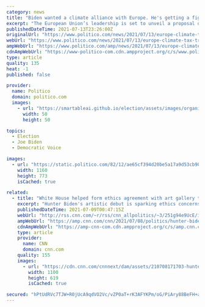 ```yaml
---
category: news
title: "Biden wanted a climate alliance with Europe. He's getting a fight."
excerpt: "The European Union’s leadership is set to unveil a proposal on Wednesday to tax imports from countries — including the U.S. — that lack aggressive carbon-reducing policies."
publishedDateTime: 2021-07-13T23:26:00Z
originalUrl: "https://www.politico.com/news/2021/07/13/europe-climate-tax-trade-biden-499557"
webUrl: "https://www.politico.com/news/2021/07/13/europe-climate-tax-trade-biden-499557"
ampWebUrl: "https://www.politico.com/amp/news/2021/07/13/europe-climate-tax-trade-biden-499557"
cdnAmpWebUrl: "https://www-politico-com.cdn.ampproject.org/c/s/www.politico.com/amp/news/2021/07/13/europe-climate-tax-trade-biden-499557"
type: article
quality: 135
heat: -1
published: false

provider:
  name: Politico
  domain: politico.com
  images:
    - url: "https://smartableai.github.io/election/assets/images/organizations/politico.com-50x50.jpg"
      width: 50
      height: 50

topics:
  - Election
  - Joe Biden
  - Democratic Voice

images:
  - url: "https://static.politico.com/82/12/ae65cf394d20be5a17a9d53cb905/210713-kerry-ap-773.jpg"
    width: 1160
    height: 773
    isCached: true

related:
  - title: "White House helped form ethics agreement with art gallery that's selling Hunter Biden's paintings, sources say"
    excerpt: "Hunter Biden's artistic debut is sparking ethics concerns for the White House as some critics raise eyebrows over the high-priced pieces and whether they pose a conflict of interest.\n    \n"
    publishedDateTime: 2021-07-09T00:47:15Z
    webUrl: "http://rss.cnn.com/~r/rss/cnn_allpolitics/~3/251g94e9UcE/index.html"
    ampWebUrl: "https://amp.cnn.com/cnn/2021/07/08/politics/hunter-biden-art-work-sale/index.html"
    cdnAmpWebUrl: "https://amp-cnn-com.cdn.ampproject.org/c/s/amp.cnn.com/cnn/2021/07/08/politics/hunter-biden-art-work-sale/index.html"
    type: article
    provider:
      name: CNN
      domain: cnn.com
    quality: 155
    images:
      - url: "https://cdn.cnn.com/cnnnext/dam/assets/210708171703-hunter-biden-0522-super-tease.jpg"
        width: 1100
        height: 619
        isCached: true

secured: "hPtUdRVc7TJW+R0jUcA9qdVO2Vc/vZP0aT+rK3AFYKPm/oG/PiAry88BeFH+aRmw+aw2gIV0sjFUZWXelxpjHsrgMg8TlUStmOpG+7aczmic6uFjhqt0wVcEoCrX8TXQ9+veQ/qV+gYOsAzTsVu96Fh5JbC6YJJn2XVc9UsUdML+bAZFmO23wZPTnvdathqS2IOwvLihvAMjQim0AOqgNqsyq206hy8DQa030xZHzuBchQarzSKoegtk7nRUzzKsfdJ1LXxWiP4gumlDEQ3iTZmFV6K3h0/7K56hQSbfNg2OkHV/aIeD4YGi7TVCORJM+1lmgCERrfkk/hRJh5oylWIwZ7GVsWNmhEfG1UhfAIU=;OjgRHWfj5u3uBxP4ZzxjKQ=="
---
```


